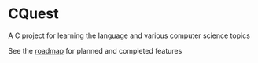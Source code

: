 # CQuest

A C project for learning the language and various computer science topics

See the [roadmap](./Roadmap.md) for planned and completed features
